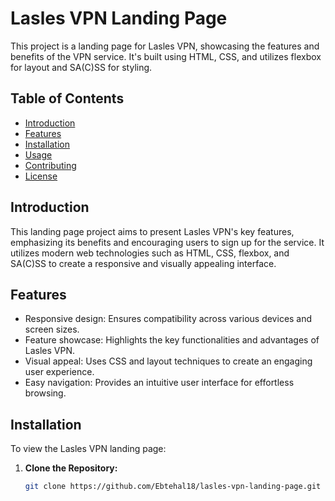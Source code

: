 # Lasles VPN Landing Page

This project is a landing page for Lasles VPN, showcasing the features and benefits of the VPN service. It's built using HTML, CSS, and utilizes flexbox for layout and SA(C)SS for styling.

## Table of Contents

- [Introduction](#introduction)
- [Features](#features)
- [Installation](#installation)
- [Usage](#usage)
- [Contributing](#contributing)
- [License](#license)

## Introduction

This landing page project aims to present Lasles VPN's key features, emphasizing its benefits and encouraging users to sign up for the service. It utilizes modern web technologies such as HTML, CSS, flexbox, and SA(C)SS to create a responsive and visually appealing interface.

## Features

- Responsive design: Ensures compatibility across various devices and screen sizes.
- Feature showcase: Highlights the key functionalities and advantages of Lasles VPN.
- Visual appeal: Uses CSS and layout techniques to create an engaging user experience.
- Easy navigation: Provides an intuitive user interface for effortless browsing.

## Installation

To view the Lasles VPN landing page:

1. **Clone the Repository:**

   ```bash
   git clone https://github.com/Ebtehal18/lasles-vpn-landing-page.git
